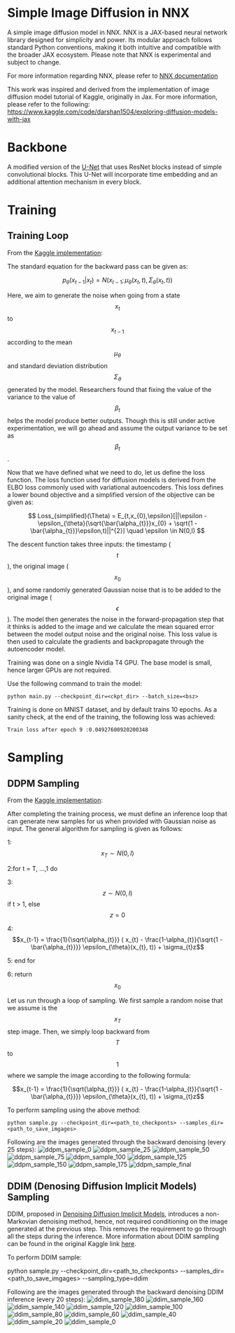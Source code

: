 # Simple Image Diffusion in NNX
A simple image diffusion model in NNX. NNX is a JAX-based neural network library designed for simplicity and power. Its modular approach follows standard Python conventions, making it both intuitive and compatible with the broader JAX ecosystem. Please note that NNX is experimental and subject to change.

For more information regarding NNX, please refer to [NNX documentation](https://flax.readthedocs.io/en/v0.8.3/experimental/nnx/index.html)

This work was inspired and derived from the implementation of image diffusion model tutorial of Kaggle, originally in Jax. For more information, please refer to the following:
https://www.kaggle.com/code/darshan1504/exploring-diffusion-models-with-jax


# Backbone
A modified version of the [U-Net](https://arxiv.org/abs/1505.04597) that uses ResNet blocks instead of simple convolutional blocks. This U-Net will incorporate time embedding and an additional attention mechanism in every block.


# Training

## Training Loop

From the [Kaggle implementation](https://www.kaggle.com/code/darshan1504/exploring-diffusion-models-with-jax?scriptVersionId=98957007&cellId=20):

The standard equation for the backward pass can be given as:

$$p_{\theta}(x_{t-1} | x_{t}) = N(x_{t-1};\mu_{\theta}(x_{t}, t), \Sigma_{\theta}(x_{t}, t)) $$

Here, we aim to generate the noise when going from a state  $$x_{t}$$ to $$x_{t-1}$$ according to the mean $$\mu_{\theta}$$ and standard deviation distribution $$\Sigma_{\theta}$$ generated by the model. Researchers found that fixing the value of the variance to the value of $$\beta_{t}$$ helps the model produce better outputs. Though this is still under active experimentation, we will go ahead and assume the output variance to be set as $$\beta_{t}$$.

Now that we have defined what we need to do, let us define the loss function. The loss function used for diffusion models is derived from the ELBO loss commonly used with variational autoencoders. This loss defines a lower bound objective and a simplified version of the objective can be given as:

$$ Loss_{simplified}(\Theta) = E_{t,x_{0},\epsilon}[||\epsilon - \epsilon_{\theta}(\sqrt{\bar{\alpha_{t}}}x_{0} + \sqrt{1 - \bar{\alpha_{t}}}\epsilon,t)||^{2}]  \quad \epsilon \in N(0,I) $$

The descent function takes three inputs: the timestamp ($$t$$), the original image ($$x_{0}$$), and some randomly generated Gaussian noise that is to be added to the original image ( $$\epsilon$$). The model then generates the noise in the forward-propagation step that it thinks is added to the image and we calculate the mean squared error between the model output noise and the original noise. This loss value is then used to calculate the gradients and backpropagate through the autoencoder model.
 

Training was done on a single Nvidia T4 GPU. The base model is small, hence larger GPUs are not required.

Use the following command to train the model:

```
python main.py --checkpoint_dir=<ckpt_dir> --batch_size=<bsz>
```

Training is done on MNIST dataset, and by default trains 10 epochs. As a sanity check, at the end of the training, the following loss was achieved:
```
Train loss after epoch 9 :0.04927600920200348
```

# Sampling

## DDPM Sampling
From the [Kaggle implementation](https://www.kaggle.com/code/darshan1504/exploring-diffusion-models-with-jax?scriptVersionId=98957007&cellId=30):

After completing the training process, we must define an inference loop that can generate new samples for us when provided with Gaussian noise as input. The general algorithm for sampling is given as follows:

1: $$x_{T} \sim N(0,I)$$

2:for t = T, ...,1 do

3: $$z \sim N(0,I) $$ if t > 1, else $$z=0$$

4: $$x_{t-1} = \frac{1}{\sqrt{\alpha_{t}}} ( x_{t} - \frac{1-\alpha_{t}}{\sqrt{1 - \bar{\alpha_{t}}}} \epsilon_{\theta}(x_{t}, t)) + \sigma_{t}z$$

5: end for

6: return $$x_{0}$$


Let us run through a loop of sampling. We first sample a random noise that we assume is the  $$x_{T}$$ step image. Then, we simply loop backward from $$T$$ to $$1$$ where we sample the image according to the following formula:


$$x_{t-1} = \frac{1}{\sqrt{\alpha_{t}}} ( x_{t} - \frac{1-\alpha_{t}}{\sqrt{1 - \bar{\alpha_{t}}}} \epsilon_{\theta}(x_{t}, t)) + \sigma_{t}z$$

To perform sampling using the above method:
```
python sample.py --checkpoint_dir=<path_to_checkponts> --samples_dir=<path_to_save_imgages>
```

Following are the images generated through the backward denoising (every 25 steps):
![ddpm_sample_0](https://github.com/user-attachments/assets/92ea2e73-30f6-4a52-ad7b-e0a3e8e7e5ea)
![ddpm_sample_25](https://github.com/user-attachments/assets/0203d022-1930-4d5c-9038-ed0c7b2f09a0)
![ddpm_sample_50](https://github.com/user-attachments/assets/9ed49a9b-b1eb-46de-8bf7-2036a2361cfa)
![ddpm_sample_75](https://github.com/user-attachments/assets/97550e2f-022d-446a-919e-355efe0f2f32)
![ddpm_sample_100](https://github.com/user-attachments/assets/ca29aae4-2c72-4277-b026-85edac5ec838)
![ddpm_sample_125](https://github.com/user-attachments/assets/6fde495c-4162-41a0-9a9f-96cfd9395033)
![ddpm_sample_150](https://github.com/user-attachments/assets/4ce37213-5703-447e-be0a-8b04ff1030fa)
![ddpm_sample_175](https://github.com/user-attachments/assets/88f37b8d-ea92-473c-8d06-63a39c4a0fea)
![ddpm_sample_final](https://github.com/user-attachments/assets/6efdf913-57fa-477e-a3ad-3c133ec11848)




## DDIM (Denosing Diffusion Implicit Models) Sampling

DDIM, proposed in [Denoising Diffusion Implicit Models](https://arxiv.org/abs/2010.02502), introduces a non-Markovian denoising method, hence, not required conditioning on the image generated at the previous step. This removes the requirement to go through all the steps during the inference. More information about DDIM sampling can be found in the original Kaggle link [here](https://www.kaggle.com/code/darshan1504/exploring-diffusion-models-with-jax?scriptVersionId=98957007&cellId=36).



To perform DDIM sample:

python sample.py --checkpoint_dir=<path_to_checkponts> --samples_dir=<path_to_save_imgages> --sampling_type=ddim

Following are the images generated through the backward denoising DDIM inference (every 20 steps):
![ddim_sample_180](https://github.com/user-attachments/assets/aa2560e4-4986-4393-b82b-4cd6e7451547)
![ddim_sample_160](https://github.com/user-attachments/assets/b120e6c8-7ce4-42e3-b2cb-a284a148f9b7)
![ddim_sample_140](https://github.com/user-attachments/assets/0f06ab86-f138-4a8e-b739-80638a13c218)
![ddim_sample_120](https://github.com/user-attachments/assets/490d7dc3-fa44-4084-b5c8-f693cdd35313)
![ddim_sample_100](https://github.com/user-attachments/assets/24f2efb6-237e-477c-a1dd-f32ded256dec)
![ddim_sample_80](https://github.com/user-attachments/assets/8df25231-be3d-4368-b74e-1e366dbdbee4)
![ddim_sample_60](https://github.com/user-attachments/assets/43077f33-851e-4fa2-8407-d2a60fae6c8d)
![ddim_sample_40](https://github.com/user-attachments/assets/d1c19209-bbd7-4bf8-bc5d-d896e9650ce5)
![ddim_sample_20](https://github.com/user-attachments/assets/7046cbda-e784-4c9a-892f-251c186d443c)
![ddim_sample_0](https://github.com/user-attachments/assets/d67ca929-504e-4b29-a7de-adfb6e52d147)




